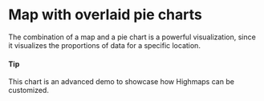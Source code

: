 #  Map with overlaid pie charts
The combination of a map and a pie chart is a powerful visualization, since it visualizes the proportions of data for a specific location.  
#### Tip
This chart is an advanced demo to showcase how Highmaps can be customized.
